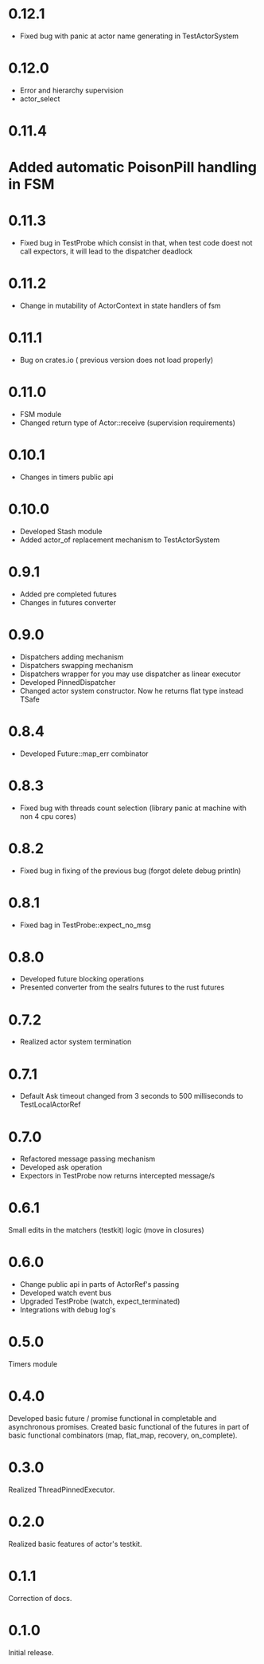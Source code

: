 # 0.12.1

* Fixed bug with panic at actor name generating in TestActorSystem

# 0.12.0

* Error and hierarchy supervision
* actor_select

# 0.11.4

# Added automatic PoisonPill handling in FSM

# 0.11.3

* Fixed bug in TestProbe which consist in that, when test code doest not call expectors, it will lead to the dispatcher deadlock

# 0.11.2

* Change in mutability of ActorContext in state handlers of fsm

# 0.11.1

* Bug on crates.io ( previous version does not load properly)

# 0.11.0

* FSM module
* Changed return type of Actor::receive (supervision requirements)

# 0.10.1

* Changes in timers public api

# 0.10.0

* Developed Stash module
* Added actor_of replacement mechanism to TestActorSystem

# 0.9.1

* Added pre completed futures
* Changes in futures converter

# 0.9.0

* Dispatchers adding mechanism
* Dispatchers swapping mechanism
* Dispatchers wrapper for you may use dispatcher as linear executor
* Developed PinnedDispatcher
* Changed actor system constructor. Now he returns flat type instead TSafe

# 0.8.4

* Developed Future::map_err combinator

# 0.8.3

* Fixed bug with threads count selection (library panic at machine with non 4 cpu cores)

# 0.8.2

* Fixed bug in fixing of the previous bug (forgot delete debug println)

# 0.8.1

* Fixed bag in TestProbe::expect_no_msg

# 0.8.0

* Developed future blocking operations
* Presented converter from the sealrs futures to the rust futures

# 0.7.2

* Realized actor system termination

# 0.7.1

* Default Ask timeout changed from 3 seconds to 500 milliseconds to TestLocalActorRef

# 0.7.0

* Refactored message passing mechanism
* Developed ask operation
* Expectors in TestProbe now returns intercepted message/s

# 0.6.1

Small edits in the matchers (testkit) logic (move in closures)

# 0.6.0

* Change public api in parts of ActorRef's passing
* Developed watch event bus
* Upgraded TestProbe (watch, expect_terminated)
* Integrations with debug log's

# 0.5.0

Timers module

# 0.4.0

Developed basic future / promise functional in completable and asynchronous promises. Created basic functional of the futures in part of basic functional combinators (map, flat_map, recovery, on_complete).

# 0.3.0

Realized ThreadPinnedExecutor.

# 0.2.0

Realized basic features of actor's testkit.

# 0.1.1

Correction of docs.

# 0.1.0

Initial release.
